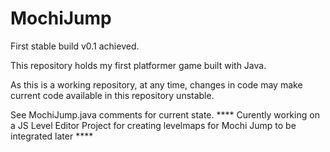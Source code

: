 # MochiJump
First stable build v0.1 achieved.

This repository holds my first platformer game built with Java.

As this is a working repository, at any time, changes in code may make current code available in this repository unstable.

See MochiJump.java comments for current state. 
**** Curently working on a JS Level Editor Project for creating levelmaps for Mochi Jump to be integrated later ****
